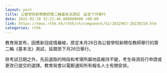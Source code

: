```yaml
---
layout: post
title: 公營學校新聘教師第二輪基本法測試　延至下月舉行
date: 2022-02-10 15:21:46.000000000 +08:00
link: https://news.rthk.hk/rthk/ch/component/k2/1632963-20220210.htm
categories: rthk
---
```


教育局宣布，因應新冠疫情嚴峻，原定本月26日為公營學校新聘任教師舉行的第二輪《基本法》測試，延期至下月26日舉行。

除考試日期之外，先前選取的時段和考場所屬地區維持不變，考生毋須另行申請或更改已提交的選擇。教育局會以電郵通知所有報名人士有關安排。
